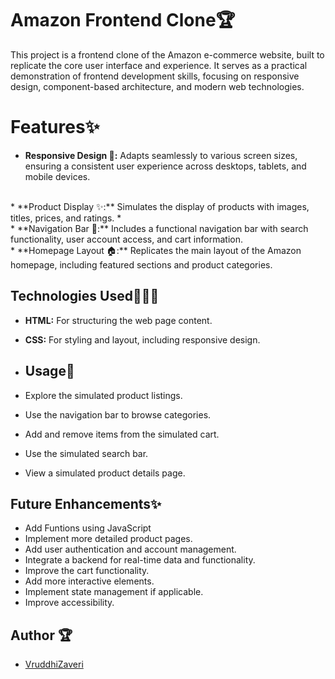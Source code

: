 # Amazon Frontend Clone🏆

This project is a frontend clone of the Amazon e-commerce website, built to replicate the core user interface and experience. It serves as a practical demonstration of frontend development skills, focusing on responsive design, component-based architecture, and modern web technologies.
# Features✨

* **Responsive Design 🎨:** Adapts seamlessly to various screen sizes, ensuring a consistent user experience across desktops, tablets, and mobile devices.
 <br>
* **Product Display ✨:** Simulates the display of products with images, titles, prices, and ratings.
* <br>
* **Navigation Bar 🍻:** Includes a functional navigation bar with search functionality, user account access, and cart information.
<br>
* **Homepage Layout 🏠:** Replicates the main layout of the Amazon homepage, including featured sections and product categories.
<br>


## Technologies Used👩🏻‍💻

* **HTML:** For structuring the web page content.
* **CSS:** For styling and layout, including responsive design.

* ## Usage🧠

* Explore the simulated product listings.
* Use the navigation bar to browse categories.
* Add and remove items from the simulated cart.
* Use the simulated search bar.
* View a simulated product details page.

## Future Enhancements✨

* Add Funtions using JavaScript
* Implement more detailed product pages.
* Add user authentication and account management.
* Integrate a backend for real-time data and functionality.
* Improve the cart functionality.
* Add more interactive elements.
* Implement state management if applicable.
* Improve accessibility.

## Author 🏆

* [VruddhiZaveri](https://github.com/vruddhiZaveri)
